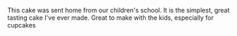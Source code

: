 This cake was sent home from our children's school. It is the simplest, great tasting cake I've ever made. Great to make with the kids, especially for cupcakes